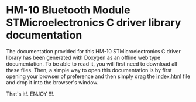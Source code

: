 # HM-10 Bluetooth Module STMicroelectronics C driver library documentation

The documentation provided for this HM-10 STMicroelectronics C driver library has been generated with Doxygen as an
offline web type documentation. To be able to read it, you will first need to download all these files. Then, a simple
way to open this documentation is by first opening your browser of preference and then simply drag the
<a href=#>index.html</a> file and drop it into the browser's window.

That's it!. ENJOY !!!.
